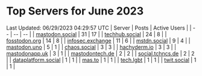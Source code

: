 # Top Servers for June 2023
Last Updated: 06/29/2023 04:29:57 UTC
| Server | Posts | Active Users |
| -- | -- | -- |
| [mastodon.social](https://mastodon.social/tags/PowerShell) | 31 | 17 |
| [techhub.social](https://techhub.social/tags/PowerShell) | 24 | 8 |
| [fosstodon.org](https://fosstodon.org/tags/PowerShell) | 14 | 8 |
| [infosec.exchange](https://infosec.exchange/tags/PowerShell) | 11 | 6 |
| [mstdn.social](https://mstdn.social/tags/PowerShell) | 9 | 4 |
| [mastodon.uno](https://mastodon.uno/tags/PowerShell) | 5 | 1 |
| [chaos.social](https://chaos.social/tags/PowerShell) | 3 | 3 |
| [hachyderm.io](https://hachyderm.io/tags/PowerShell) | 3 | 3 |
| [mastodonapp.uk](https://mastodonapp.uk/tags/PowerShell) | 3 | 1 |
| [mastodontech.de](https://mastodontech.de/tags/PowerShell) | 2 | 2 |
| [social.tchncs.de](https://social.tchncs.de/tags/PowerShell) | 2 | 2 |
| [dataplatform.social](https://dataplatform.social/tags/PowerShell) | 1 | 1 |
| [mas.to](https://mas.to/tags/PowerShell) | 1 | 1 |
| [tech.lgbt](https://tech.lgbt/tags/PowerShell) | 1 | 1 |
| [twit.social](https://twit.social/tags/PowerShell) | 1 | 1 |
